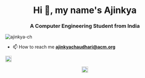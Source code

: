 <h1 align="center">Hi 👋, my name's Ajinkya</h1>
<h3 align="center">A Computer Engineering Student from India</h3>
<p align="left"> <img src="https://komarev.com/ghpvc/?username=ajinkya-ch" alt="ajinkya-ch" /> </p>

- 📫 How to reach me **ajinkyachaudhari@acm.org**

<p align="left"><img src="https://konpa.github.io/devicon/devicon.git/icons/python/python-original-wordmark.svg" alt="python" width="20" height="20"/></p><p align="center">
<a href="https://linkedin.com/in/ajinkya-chaudhari" target="blank"><img align="center" src="https://cdn.jsdelivr.net/npm/simple-icons@3.0.1/icons/linkedin.svg" alt="ajinkya-chaudhari" height="20" width="20" /></a>
</p>
